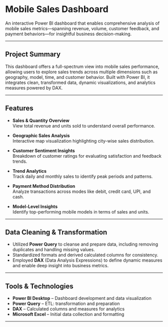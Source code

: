 # Mobile Sales Dashboard

An interactive Power BI dashboard that enables comprehensive analysis of mobile sales metrics—spanning revenue, volume, customer feedback, and payment behaviors—for insightful business decision-making.

---

##  Project Summary

This dashboard offers a full-spectrum view into mobile sales performance, allowing users to explore sales trends across multiple dimensions such as geography, model, time, and customer behavior. Built with Power BI, it integrates clean, transformed data, dynamic visualizations, and analytics measures powered by DAX.

---

##  Features

- **Sales & Quantity Overview**  
  View total revenue and units sold to understand overall performance.

- **Geographic Sales Analysis**  
  Interactive map visualization highlighting city-wise sales distribution.

- **Customer Sentiment Insights**  
  Breakdown of customer ratings for evaluating satisfaction and feedback trends.

- **Trend Analytics**  
  Track daily and monthly sales to identify peak periods and patterns.

- **Payment Method Distribution**  
  Analyze transactions across modes like debit, credit card, UPI, and cash.

- **Model-Level Insights**  
  Identify top-performing mobile models in terms of sales and units.

---

##  Data Cleaning & Transformation

- Utilized **Power Query** to cleanse and prepare data, including removing duplicates and handling missing values.  
- Standardized formats and derived calculated columns for consistency.  
- Employed **DAX** (Data Analysis Expressions) to define dynamic measures and enable deep insight into business metrics.

---

##  Tools & Technologies

- **Power BI Desktop** – Dashboard development and data visualization  
- **Power Query** – ETL: transformation and preparation  
- **DAX** – Calculated columns and measures for analytics  
- **Microsoft Excel** – Initial data collection and formatting

---







